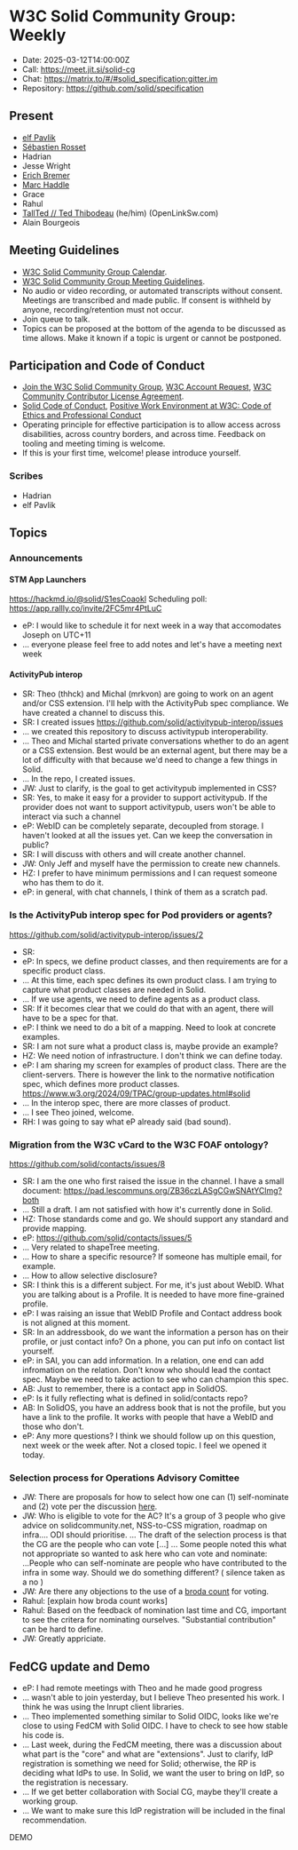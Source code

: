 # W3C Solid Community Group: Weekly

* Date: 2025-03-12T14:00:00Z
* Call: https://meet.jit.si/solid-cg
* Chat: https://matrix.to/#/#solid_specification:gitter.im
* Repository: https://github.com/solid/specification

## Present
* [elf Pavlik](https://elf-pavlik.hackers4peace.net)
* [Sébastien Rosset](https://activitypods.org)
* Hadrian
* Jesse Wright
* [Erich Bremer](https://ebremer.com)
* [Marc Haddle](marc.haddle@datasolids.com)
* Grace
* Rahul
* [TallTed // Ted Thibodeau](https://github.com/TallTed/) (he/him) (OpenLinkSw.com)
* Alain Bourgeois

## Meeting Guidelines
* [W3C Solid Community Group Calendar](https://www.w3.org/groups/cg/solid/calendar).
* [W3C Solid Community Group Meeting Guidelines](https://github.com/w3c-cg/solid/blob/main/meetings/README.md).
* No audio or video recording, or automated transcripts without consent. Meetings are transcribed and made public. If consent is withheld by anyone, recording/retention must not occur.
* Join queue to talk.
* Topics can be proposed at the bottom of the agenda to be discussed as time allows. Make it known if a topic is urgent or cannot be postponed.

## Participation and Code of Conduct
* [Join the W3C Solid Community Group](https://www.w3.org/community/solid/join), [W3C Account Request](http://www.w3.org/accounts/request), [W3C Community Contributor License Agreement](https://www.w3.org/community/about/agreements/cla/).
* [Solid Code of Conduct](https://github.com/solid/process/blob/main/code-of-conduct.md), [Positive Work Environment at W3C: Code of Ethics and Professional Conduct](https://www.w3.org/Consortium/cepc/)
* Operating principle for effective participation is to allow access across disabilities, across country borders, and across time. Feedback on tooling and meeting timing is welcome.
* If this is your first time, welcome! please introduce yourself.


### Scribes

* Hadrian
* elf Pavlik

## Topics

### Announcements

#### STM App Launchers

https://hackmd.io/@solid/S1esCoaokl
Scheduling poll: https://app.rallly.co/invite/2FC5mr4PtLuC

* eP: I would like to schedule it for next week in a way that accomodates Joseph on UTC+11
* ... everyone please feel free to add notes and let's have a meeting next week

#### ActivityPub interop

* SR: Theo (thhck) and Michal (mrkvon) are going to work on an agent and/or CSS extension. I'll help with the ActivityPub spec compliance. We have created a channel to discuss this.
* SR: I created issues https://github.com/solid/activitypub-interop/issues
* ... we created this repository to discuss activitypub interoperability. 
* ... Theo and Michal started private conversations whether to do an agent or a CSS extension. Best would be an external agent, but there may be a lot of difficulty with that because we'd need to change a few things in Solid.
* ... In the repo, I created issues.
* JW: Just to clarify, is the goal to get activitypub implemented in CSS?
* SR: Yes, to make it easy for a provider to support activitypub. If the provider does not want to support activitypub, users won't be able to interact via such a channel
* eP: WebID can be completely separate, decoupled from storage. I haven't looked at all the issues yet. Can we keep the conversation in public?
* SR: I will discuss with others and will create another channel.
* JW: Only Jeff and myself have the permission to create new channels.
* HZ: I prefer to have minimum permissions and I can request someone who has them to do it.
* eP: in general, with chat channels, I think of them as a scratch pad. 


### Is the ActivityPub interop spec for Pod providers or agents?

https://github.com/solid/activitypub-interop/issues/2

* SR:
* eP: In specs, we define product classes, and then requirements are for a specific product class.
* ... At this time, each spec defines its own product class. I am trying to capture what product classes are needed in Solid. 
* ... If we use agents, we need to define agents as a product class.
* SR: If it becomes clear that we could do that with an agent, there will have to be a spec for that. 
* eP: I think we need to do a bit of a mapping. Need to look at concrete examples.
* SR: I am not sure what a product class is, maybe provide an example?
* HZ: We need notion of infrastructure. I don't think we can define today.
* eP: I am sharing my screen for examples of product class. There are the client-servers. There is however the link to the normative notification spec, which defines more product classes.
https://www.w3.org/2024/09/TPAC/group-updates.html#solid
* ... In the interop spec, there are more classes of product.
* ... I see Theo joined, welcome.
* RH: I was going to say what eP already said (bad sound).

### Migration from the W3C vCard to the W3C FOAF ontology?

https://github.com/solid/contacts/issues/8

* SR: I am the one who first raised the issue in the channel. I have a small document:
https://pad.lescommuns.org/ZB36czLASgCGwSNAtYClmg?both
* ... Still a draft. I am not satisfied with how it's currently done in Solid.
* HZ: Those standards come and go. We should support any standard and provide mapping. 
* eP: https://github.com/solid/contacts/issues/5
* ... Very related to shapeTree meeting.
* ... How to share a specific resource? If someone has multiple email, for example.
* ... How to allow selective disclosure?
* SR: I think this is a different subject. For me, it's just about WebID. What you are talking about is a Profile. It is needed to have more fine-grained profile.
* eP: I was raising an issue that WebID Profile and Contact address book is not aligned at this moment.
* SR: In an addressbook, do we want the information a person has on their profile, or just contact info? On a phone, you can put info on contact list yourself.
* eP: in SAI, you can add information. In a relation, one end can add infromation on the relation. Don't know who should lead the contact spec. Maybe we need to take action to see who can champion this spec. 
* AB: Just to remember, there is a contact app in SolidOS.
* eP: Is it fully reflecting what is defined in solid/contacts repo?
* AB: In SolidOS, you have an address book that is not the profile, but you have a link to the profile. It works with people that have a WebID and those who don't.
* eP: Any more questions? I think we should follow up on this question, next week or the week after. Not a closed topic. I feel we opened it today.


### Selection process for Operations Advisory Comittee
* JW: There are proposals for how to select how one can (1) self-nominate and (2) vote per the discussion [here](https://github.com/solid/odi-governance/pull/20#discussion_r1989956669).
* JW: Who is eligible to vote for the AC? It's a group of 3 people who give advice on solidcommunity.net, NSS-to-CSS migration, roadmap on infra.... ODI should prioritise. 
  ... The draft of the selection process is that the CG are the people who can vote [...]
  ... Some people noted this what not appropriate so wanted to ask here who can vote and nominate:
  ...People who can self-nominate are people who have contributed to the infra in some way. Should we do something different?
( silence taken as a no )
* JW: Are there any objections to the use of a [broda count](https://github.com/solid/odi-governance/pull/20#discussion_r1987117784) for voting.
* Rahul: [explain how broda count works]
* Rahul: Based on the feedback of nomination last time and CG, important to see the critera for nominating ourselves. "Substantial contribution" can be hard to define. 
* JW: Greatly appriciate.

## FedCG update and Demo

* eP: I had remote meetings with Theo and he made good progress
* ... wasn't able to join yesterday, but I believe Theo presented his work. I think he was using the Inrupt client libraries. 
* ... Theo implemented something similar to Solid OIDC, looks like we're close to using FedCM with Solid OIDC. I have to check to see how stable his code is.
* ... Last week, during the FedCM meeting, there was a discussion about what part is the "core" and what are "extensions". Just to clarify, IdP registration is something we need for Solid; otherwise, the RP is deciding what IdPs to use. In Solid, we want the user to bring on IdP, so the registration is necessary.
* ... If we get better collaboration with Social CG, maybe they'll create a working group.
* ... We want to make sure this IdP registration will be included in the final recommendation.

DEMO
